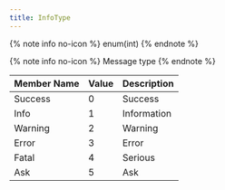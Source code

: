```yaml
---
title: InfoType
---
```


{% note info no-icon %}
enum(int)
{% endnote %}

{% note info no-icon %}
Message type
{% endnote %}

|Member Name|Value|Description|
|-|-|-|
| Success | 0 | Success |
| Info | 1 | Information |
| Warning | 2 | Warning |
| Error | 3 | Error |
| Fatal | 4 | Serious |
| Ask | 5 | Ask |